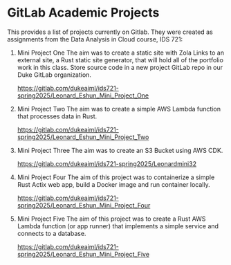 # GitLab Academic Projects
This provides a list of projects currently on Gitlab. They were created as assignments from the Data Analysis in Cloud course, IDS 721:

1. Mini Project One
The aim was to create a static site with Zola Links to an external site, a Rust static site generator, that will hold all of the portfolio work in this class. Store source code in a new project GitLab repo in our Duke GitLab organization.

    https://gitlab.com/dukeaiml/ids721-spring2025/Leonard_Eshun_Mini_Project_One

1. Mini Project Two
The aim was to create a simple AWS Lambda function that processes data in Rust.

    https://gitlab.com/dukeaiml/ids721-spring2025/Leonard_Eshun_Mini_Project_Two

1. Mini Project Three
The aim was to create an S3 Bucket using AWS CDK.

    https://gitlab.com/dukeaiml/ids721-spring2025/Leonardmini32

1. Mini Project Four
The aim of this project was to containerize a simple Rust Actix web app, build a Docker image and run container locally.

    https://gitlab.com/dukeaiml/ids721-spring2025/Leonard_Eshun_Mini_Project_Four

1. Mini Project Five
The aim of this project was to create a Rust AWS Lambda function (or app runner) that implements a simple service and connects to a database.

    https://gitlab.com/dukeaiml/ids721-spring2025/Leonard_Eshun_Mini_Project_Five
